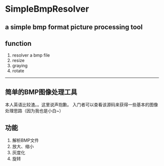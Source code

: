 # SimpleBmpResolver

## a simple bmp format picture processing tool

## function
1. resolver a bmp file
2. resize
3. graying
4. rotate
***

## 简单的BMP图像处理工具

本人英语比较渣。。这里说声抱歉。
入门者可以查看该源码来获得一些基本的图像处理思路（因为我也是小白~）

## 功能
1. 解析BMP文件
2. 放大、缩小
3. 灰度化
4. 旋转
